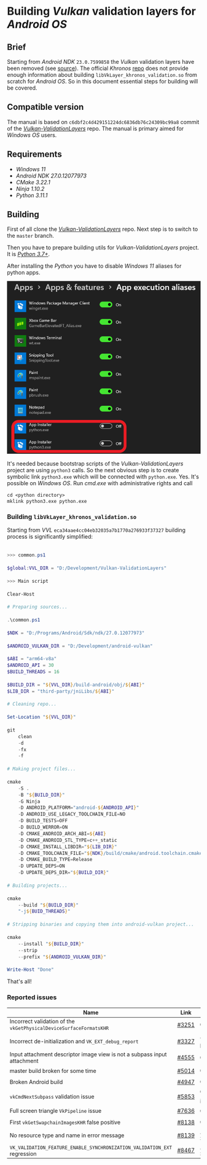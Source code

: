 # Building _Vulkan_ validation layers for _Android OS_

## Brief

Starting from _Android NDK_ `23.0.7599858` the _Vulkan_ validation layers have been removed (see [source](https://github.com/android/ndk/wiki/Changelog-r23)). The official _Khronos_ [repo](https://github.com/KhronosGroup/Vulkan-ValidationLayers) does not provide enough information about building `libVkLayer_khronos_validation.so` from scratch for _Android OS_. So in this document essential steps for building will be covered.

## Compatible version

The manual is based on `c6dbf2c4d429151224dc6836db76c24309bc99a8` commit of the [_Vulkan-ValidationLayers_](https://github.com/KhronosGroup/Vulkan-ValidationLayers) repo. The manual is primary aimed for _Windows OS_ users.

## Requirements

- _Windows 11_
- _Android NDK 27.0.12077973_
- _CMake 3.22.1_
- _Ninja 1.10.2_
- _Python 3.11.1_

## Building

First of all clone the [_Vulkan-ValidationLayers_](https://github.com/KhronosGroup/Vulkan-ValidationLayers) repo. Next step is to switch to the `master` branch.

Then you have to prepare building utils for _Vulkan-ValidationLayers_ project. It is [_Python 3.7+_](https://www.python.org/).

After installing the _Python_ you have to disable _Windows 11_ aliases for python apps.

<img src="./images/python-windows-aliases.png" width="629" />

It's needed because bootstrap scripts of the _Vulkan-ValidationLayers_ project are using `python3` calls. So the next obvious step is to create symbolic link `python3.exe` which will be connected with `python.exe`. Yes. It's possible on _Windows OS_. Run _cmd.exe_ with administrative rights and call

```batch
cd <python directory>
mklink python3.exe python.exe
```

### Building `libVkLayer_khronos_validation.so`

Starting from _VVL_ `eca34aae4cc04eb32035a7b1770a276933f37327` building process is significantly simplified:

```PowerShell

>>> common.ps1

$global:VVL_DIR = "D:/Development/Vulkan-ValidationLayers"

>>> Main script

Clear-Host

# Preparing sources...

.\common.ps1

$NDK = "D:/Programs/Android/Sdk/ndk/27.0.12077973"

$ANDROID_VULKAN_DIR = "D:/Development/android-vulkan"

$ABI = "arm64-v8a"
$ANDROID_API = 30
$BUILD_THREADS = 16

$BUILD_DIR = "${VVL_DIR}/build-android/obj/${ABI}"
$LIB_DIR = "third-party/jniLibs/${ABI}"

# Cleaning repo...

Set-Location "${VVL_DIR}"

git                                                                         `
    clean                                                                   `
    -d                                                                      `
    -fx                                                                     `
    -f

# Making project files...

cmake                                                                       `
    -S .                                                                    `
    -B "${BUILD_DIR}"                                                       `
    -G Ninja                                                                `
    -D ANDROID_PLATFORM="android-${ANDROID_API}"                            `
    -D ANDROID_USE_LEGACY_TOOLCHAIN_FILE=NO                                 `
    -D BUILD_TESTS=OFF                                                      `
    -D BUILD_WERROR=ON                                                      `
    -D CMAKE_ANDROID_ARCH_ABI=${ABI}                                        `
    -D CMAKE_ANDROID_STL_TYPE=c++_static                                    `
    -D CMAKE_INSTALL_LIBDIR="${LIB_DIR}"                                    `
    -D CMAKE_TOOLCHAIN_FILE="${NDK}/build/cmake/android.toolchain.cmake"    `
    -D CMAKE_BUILD_TYPE=Release                                             `
    -D UPDATE_DEPS=ON                                                       `
    -D UPDATE_DEPS_DIR="${BUILD_DIR}"

# Building projects...

cmake                                                                       `
    --build "${BUILD_DIR}"                                                  `
    "-j${BUID_THREADS}"

# Stripping binaries and copying them into android-vulkan project...

cmake                                                                       `
    --install "${BUILD_DIR}"                                                `
    --strip                                                                 `
    --prefix "${ANDROID_VULKAN_DIR}"

Write-Host "Done"

```

That's all!

### Reported issues

Name | Link | Status
--- | --- | ---
Incorrect validation of the `vkGetPhysicalDeviceSurfaceFormatsKHR` | [#3251](https://github.com/KhronosGroup/Vulkan-ValidationLayers/issues/3251) | ✔️ Fixed
Incorrect de-initialization and `VK_EXT_debug_report` | [#3327](https://github.com/KhronosGroup/Vulkan-ValidationLayers/issues/3327) | ☄️ Driver bug
Input attachment descriptor image view is not a subpass input attachment | [#4555](https://github.com/KhronosGroup/Vulkan-ValidationLayers/issues/4555) | ✔️ Fixed
master build broken for some time | [#5014](https://github.com/KhronosGroup/SPIRV-Tools/issues/5014) | ✔️ Fixed
Broken Android build | [#4947](https://github.com/KhronosGroup/Vulkan-ValidationLayers/issues/4947) | ✔️ Fixed
`vkCmdNextSubpass` validation issue | [#5853](https://github.com/KhronosGroup/Vulkan-ValidationLayers/issues/5853) | 🛡️ Not an issue
Full screen triangle `VkPipeline` issue | [#7636](https://github.com/KhronosGroup/Vulkan-ValidationLayers/issues/7636) | ✔️ Fixed
First `vkGetSwapchainImagesKHR` false positive | [#8138](https://github.com/KhronosGroup/Vulkan-ValidationLayers/issues/8138) | ✔️ Fixed
No resource type and name in error message | [#8139](https://github.com/KhronosGroup/Vulkan-ValidationLayers/issues/8139) | ⚠️ Submitted
`VK_VALIDATION_FEATURE_ENABLE_SYNCHRONIZATION_VALIDATION_EXT` regression | [#8467](https://github.com/KhronosGroup/Vulkan-ValidationLayers/issues/8467) | ⚠️ Submitted
